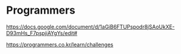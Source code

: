 # Programmers

https://docs.google.com/document/d/1aGiB6FTUPspodr8jSAoUkXE-D93mHs_F7pspjiAYgYs/edit#

https://programmers.co.kr/learn/challenges 
